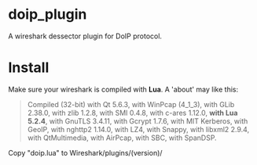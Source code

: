# doip_plugin
A wireshark dessector plugin for DoIP protocol.  

# Install
Make sure your wireshark is compiled with **Lua**.  A 'about' may like this: 
> Compiled (32-bit) with Qt 5.6.3, with WinPcap (4_1_3), with GLib 2.38.0, with
zlib 1.2.8, with SMI 0.4.8, with c-ares 1.12.0, **with Lua 5.2.4**, with GnuTLS
3.4.11, with Gcrypt 1.7.6, with MIT Kerberos, with GeoIP, with nghttp2 1.14.0,
with LZ4, with Snappy, with libxml2 2.9.4, with QtMultimedia, with AirPcap, with
SBC, with SpanDSP.  

Copy "doip.lua" to Wireshark/plugins/(version)/
